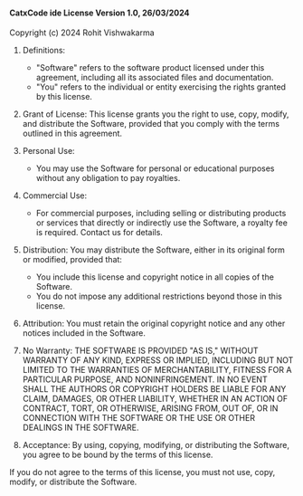 <h4>CatxCode ide License
Version 1.0, 26/03/2024 </h4>

Copyright (c) 2024 Rohit Vishwakarma

1. Definitions:
   - "Software" refers to the software product licensed under this agreement, including all its associated files and documentation.
   - "You" refers to the individual or entity exercising the rights granted by this license.

2. Grant of License:
   This license grants you the right to use, copy, modify, and distribute the Software, provided that you comply with the terms outlined in this agreement.

3. Personal Use:
   - You may use the Software for personal
   or educational purposes without any obligation to pay royalties.

4. Commercial Use:
   - For commercial purposes, including selling or distributing products or services that directly or indirectly use the Software, a royalty fee is required. Contact us for details.

5. Distribution:
   You may distribute the Software, either in its original form or modified, provided that:
   - You include this license and copyright notice in all copies of the Software.
   - You do not impose any additional restrictions beyond those in this license.

6. Attribution:
   You must retain the original copyright notice and any other notices included in the Software.

7. No Warranty:
   THE SOFTWARE IS PROVIDED "AS IS," WITHOUT WARRANTY OF ANY KIND, EXPRESS OR IMPLIED, INCLUDING BUT NOT LIMITED TO THE WARRANTIES OF MERCHANTABILITY, FITNESS FOR A PARTICULAR PURPOSE, AND NONINFRINGEMENT. IN NO EVENT SHALL THE AUTHORS OR COPYRIGHT HOLDERS BE LIABLE FOR ANY CLAIM, DAMAGES, OR OTHER LIABILITY, WHETHER IN AN ACTION OF CONTRACT, TORT, OR OTHERWISE, ARISING FROM, OUT OF, OR IN CONNECTION WITH THE SOFTWARE OR THE USE OR OTHER DEALINGS IN THE SOFTWARE.

8. Acceptance:
   By using, copying, modifying, or distributing the Software, you agree to be bound by the terms of this license.

If you do not agree to the terms of this license, you must not use, copy, modify, or distribute the Software.
